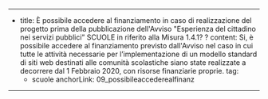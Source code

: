 ---
  - title: È possibile accedere al finanziamento in caso di realizzazione del progetto prima della pubblicazione dell'Avviso "Esperienza del cittadino nei servizi pubblici” SCUOLE in riferito alla Misura 1.4.1? ?
    content: Si, è possibile accedere al finanziamento previsto dall'Avviso nel caso in cui tutte le attività necessarie per l’implementazione di un modello standard di siti web destinati alle comunità scolastiche siano state realizzate a decorrere dal 1 Febbraio 2020, con risorse finanziarie proprie.
    tag:
      - scuole
    anchorLink: 09_possibileaccederealfinanz
---